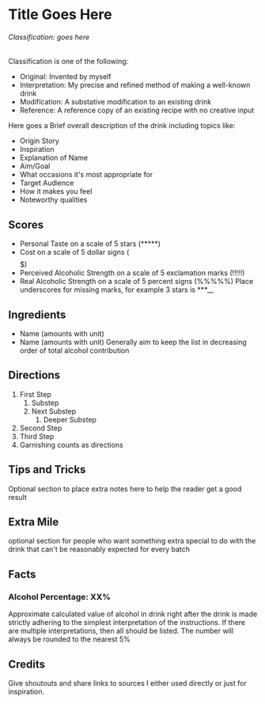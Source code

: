 # Title Goes Here

###### Classification: goes here
Classification is one of the following:
- Original: Invented by myself
- Interpretation: My precise and refined method of making a well-known drink
- Modification: A substative modification to an existing drink
- Reference: A reference copy of an existing recipe with no creative input

Here goes a Brief overall description of the drink including topics like:
- Origin Story
- Inspiration
- Explanation of Name
- Aim/Goal
- What occasions it's most appropriate for
- Target Audience
- How it makes you feel
- Noteworthy qualities


## Scores
- Personal Taste on a scale of 5 stars (*****)
- Cost on a scale of 5 dollar signs ($$$$$)
- Perceived Alcoholic Strength on a scale of 5 exclamation marks (!!!!!)
- Real Alcoholic Strength on a scale of 5 percent signs (%%%%%)
Place underscores for missing marks, for example 3 stars is ***__

## Ingredients
- Name (amounts with unit)
- Name (amounts with unit)
Generally aim to keep the list in decreasing order of total alcohol contribution

## Directions
1. First Step
    1. Substep
    2. Next Substep
        1. Deeper Substep
2. Second Step
3. Third Step
4. Garnishing counts as directions

## Tips and Tricks
Optional section to place extra notes here to help the reader get a good result

## Extra Mile
optional section for people who want something extra special to do with the 
drink that can't be reasonably expected for every batch

## Facts

### Alcohol Percentage: XX%
Approximate calculated value of alcohol in drink right after the drink is made
strictly adhering to the simplest interpretation of the instructions.
If there are multiple interpretations, then all should be listed.
The number will always be rounded to the nearest 5%

## Credits
Give shoutouts and share links to sources I either used directly or just for 
inspiration.

